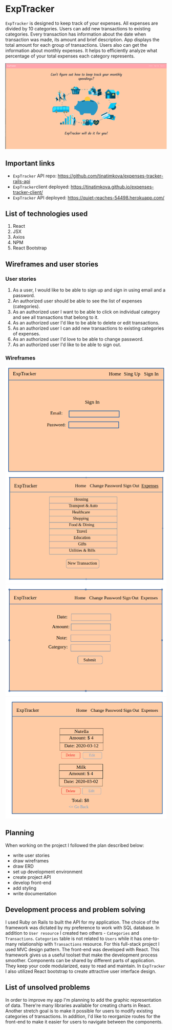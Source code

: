 # ExpTracker

`ExpTracker` is designed to keep track of your expenses. All expenses are divided by 10 categories. Users can add new transactions to existing categories. Every transaction has information about the date when transaction was made, its amount and brief description. App displays the total amount for each group of transactions. Users also can get the information about monthly expenses. It helps to efficiently analyze what percentage of your total expenses each category represents.

![Home page](Data/Screenshot.png)

## Important links

* `ExpTracker` API repo: https://github.com/tinatimkova/expenses-tracker-rails-api
* `ExpTracker`client deployed: https://tinatimkova.github.io/expenses-tracker-client/
* `ExpTracker` API deployed: https://quiet-reaches-54498.herokuapp.com/

## List of technologies used
1. React
2. JSX
3. Axios
4. NPM
5. React Bootstrap

## Wireframes and user stories

### User stories
1. As a user, I would like to be able to sign up and sign in using email and a password.
2. An authorized user should be able to see the list of expenses (categories).
3. As an authorized user I want to be able to click on individual category and see all transactions that belong to it.
4. As an authorized user I'd like to be able to delete or edit transactions.
5. As an authorized user I can add new transactions to existing categories of expenses.
6. As an authorized user I'd love to be able to change password.
7. As an authorized user I'd like to be able to sign out.

### Wireframes

![Authorization](Data/Authorization.png)
![List of categories](Data/Categories.png)
![Create transaction form](Data/Create.png)
![List of transactions](Data/List_of_transactions.png)

## Planning

When working on the project I followed the plan described below:
* write user stories
* draw wireframes
* draw ERD
* set up development environment
* create project API
* develop front-end
* add styling
* write documentation

## Development process and problem solving

I used Ruby on Rails to built the API for my application. The choice of the framework was dictated by my preference to work with SQL database. In addition to `User resource` I created two others - `Categories` and `Transactions`. `Categories` table is not related to `Users` while it has one-to-many relationship with `Transactions` resource. For this full-stack project I used MVC design pattern.
The front-end was developed with React. This framework gives us a useful toolset that make the development process smoother. Components can be shared by different parts of application. They keep your code modularized, easy to read and maintain. In `ExpTracker` I also utilized React bootstrap to create attractive user interface design.


## List of unsolved problems
In order to improve my app I'm planning to add the graphic representation of data. There're many libraries available for creating charts in React.
Another stretch goal is to make it possible for users to modify existing categories of transactions.
In addition, I'd like to reorganize routes for the front-end to make it easier for users to navigate between the components.
